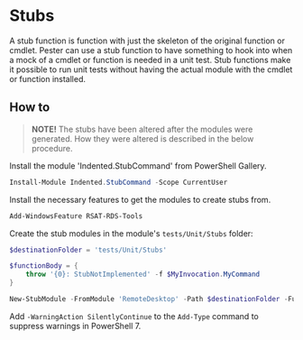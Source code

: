 # Stubs

A stub function is function with just the skeleton of the original function
or cmdlet. Pester can use a stub function to have something to hook into
when a mock of a cmdlet or function is needed in a unit test. Stub functions
make it possible to run unit tests without having the actual module with
the cmdlet or function installed.

## How to

>**NOTE!** The stubs have been altered after the modules were generated.
>How they were altered is described in the below procedure.

Install the module 'Indented.StubCommand' from PowerShell Gallery.

```powershell
Install-Module Indented.StubCommand -Scope CurrentUser
```

Install the necessary features to get the modules to create stubs from.

```powershell
Add-WindowsFeature RSAT-RDS-Tools
```

Create the stub modules in the module's `tests/Unit/Stubs` folder:

```powershell
$destinationFolder = 'tests/Unit/Stubs'

$functionBody = {
    throw '{0}: StubNotImplemented' -f $MyInvocation.MyCommand
}

New-StubModule -FromModule 'RemoteDesktop' -Path $destinationFolder -FunctionBody $functionBody
```

Add `-WarningAction SilentlyContinue` to the `Add-Type` command to suppress
warnings in PowerShell 7.
